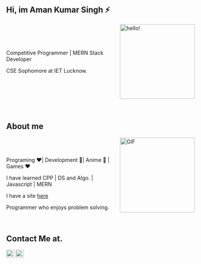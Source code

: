## Hi, im Aman Kumar Singh ⚡


 <img width="200" alt="hello!" align="right" src="https://giffiles.alphacoders.com/956/9562.gif">


<br><br><br><br>
Competitive Programmer | MERN Stack Developer

CSE Sophomore at IET Lucknow.

<br><br><br><br><br>

## About me

<img align="right" height="200" alt="GIF" src="https://media.giphy.com/media/836HiJc7pgzy8iNXCn/giphy.gif" />

<br><br><br>
Programing ❤️| Development 💙| Anime 💚 | Games ❤️

I have learned CPP | DS and Algo. | Javascript | MERN

I have a site [here](http://www.maskmanlucifer.live/)

Programmer who enjoys problem solving.
<br><br><br>

## Contact Me at.
<a href="https://www.linkedin.com/in/markamansingh/">
  <img align="left" alt="Aman's LinkdeIN" width="22px" src="https://cdn.jsdelivr.net/npm/simple-icons@v3/icons/linkedin.svg" />
</a>
<a href="https://www.instagram.com/maskman_lucifer/">
  <img align="left" alt="Aman's Instagram" width="22px" src="https://cdn.jsdelivr.net/npm/simple-icons@v3/icons/instagram.svg" />
</a>
